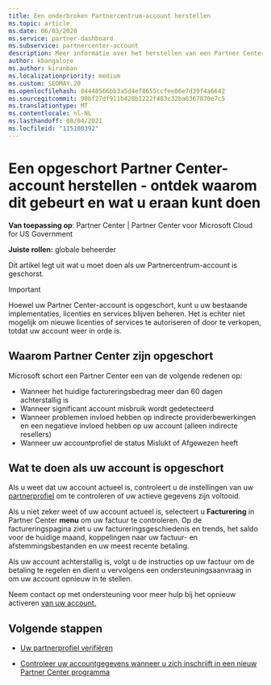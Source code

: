 ```yaml
---
title: Een onderbroken Partnercentrum-account herstellen
ms.topic: article
ms.date: 06/03/2020
ms.service: partner-dashboard
ms.subservice: partnercenter-account
description: Meer informatie over het herstellen van een Partner Center account, waarom de opzegging van het partneraccount vindt plaats en hoe u uw account kunt gebruiken tijdens de opzegging.
author: kbangalore
ms.author: kiranban
ms.localizationpriority: medium
ms.custom: SEOMAY.20
ms.openlocfilehash: 84448566bb3a5d4ef8655ccfee86e7d39f4a6642
ms.sourcegitcommit: 90bf27df911b428b1222f483c32ba6367870e7c5
ms.translationtype: MT
ms.contentlocale: nl-NL
ms.lasthandoff: 08/04/2021
ms.locfileid: "115100392"
---
```

# <a name="restore-a-suspended-partner-center-account---learn-why-it-happens-and-what-to-do-about-it"></a>Een opgeschort Partner Center-account herstellen - ontdek waarom dit gebeurt en wat u eraan kunt doen

**Van toepassing op**: Partner Center | Partner Center voor Microsoft Cloud for US Government

**Juiste rollen:** globale beheerder

Dit artikel legt uit wat u moet doen als uw Partnercentrum-account is geschorst.

> [!IMPORTANT]  
> Hoewel uw Partner Center-account is opgeschort, kunt u uw bestaande implementaties, licenties en services blijven beheren. Het is echter niet mogelijk om nieuwe licenties of services te autoriseren of door te verkopen, totdat uw account weer in orde is.

## <a name="why-partner-center-accounts-are-suspended"></a>Waarom Partner Center zijn opgeschort

Microsoft schort een Partner Center een van de volgende redenen op:

- Wanneer het huidige factureringsbedrag meer dan 60 dagen achterstallig is
- Wanneer significant account misbruik wordt gedetecteerd
- Wanneer problemen invloed hebben op indirecte providerbewerkingen en een negatieve invloed hebben op uw account (alleen indirecte resellers)
- Wanneer uw accountprofiel de status Mislukt of Afgewezen heeft

## <a name="what-to-do-if-your-account-is-suspended"></a>Wat te doen als uw account is opgeschort

Als u weet dat uw account actueel is, controleert u de instellingen van uw [partnerprofiel](https://partner.microsoft.com/pcv/accountsettings/partnerprofile) om te controleren of uw actieve gegevens zijn voltooid. 

Als u niet zeker weet of uw account actueel is, selecteert u **Facturering** in Partner Center **menu** om uw factuur te controleren. Op de factureringspagina ziet u uw factureringsgeschiedenis en trends, het saldo voor de huidige maand, koppelingen naar uw factuur- en afstemmingsbestanden en uw meest recente betaling.

Als uw account achterstallig is, volgt u de instructies op uw factuur om de betaling te regelen en dient u vervolgens een ondersteuningsaanvraag in om uw account opnieuw in te stellen. 

Neem contact op met ondersteuning voor meer hulp bij het opnieuw activeren [van uw account.](https://partner.microsoft.com/dashboard/support/csp/servicerequests/create)

## <a name="next-steps"></a>Volgende stappen

- [Uw partnerprofiel verifiëren](update-your-partner-profile.md)

- [Controleer uw accountgegevens wanneer u zich inschrijft in een nieuw Partner Center programma](verification-responses.md)
